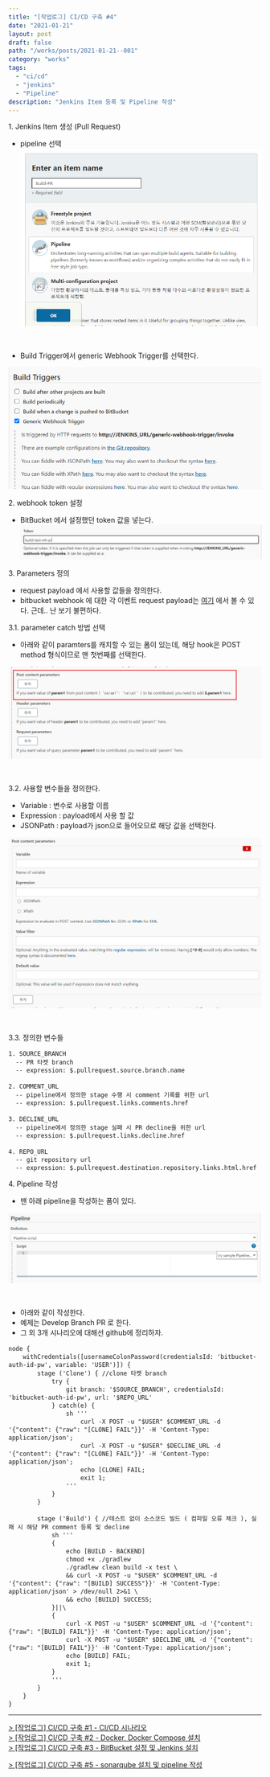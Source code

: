 ```yaml
---
title: "[작업로그] CI/CD 구축 #4"
date: "2021-01-21"
layout: post
draft: false
path: "/works/posts/2021-01-21--001"
category: "works"
tags:
  - "ci/cd"
  - "jenkins"
  - "Pipeline"
description: "Jenkins Item 등록 및 Pipeline 작성"
---
```


<span class="title__sub1">1. Jenkins Item 생성 (Pull Request)</span>
- pipeline 선택
![](./001-01.PNG)

<br>

- Build Trigger에서 generic Webhook Trigger를 선택한다.

![](./001-02.PNG)



<span class="title__sub1">2. webhook token 설정</span>
- BitBucket 에서 설정했던 token 값을 넣는다.
![](./001-06.PNG)



<span class="title__sub1">3. Parameters 정의</span>
- request payload 에서 사용할 값들을 정의한다.
- bitbucket webhook 에 대한 각 이벤트 request payload는 [여기](https://support.atlassian.com/bitbucket-cloud/docs/event-payloads/) 에서 볼 수 있다. 근데.. 난 보기 불편하다.  


<span class="title__sub2">3.1. parameter catch 방법 선택</span> 
- 아래와 같이 paramters를 캐치할 수 있는 폼이 있는데, 해당 hook은 POST method 형식이므로 맨 첫번째를 선택한다.

![](./001-03.PNG)

<br>

<span class="title__sub2">3.2. 사용할 변수들을 정의한다.</span> 
- Variable : 변수로 사용할 이름  
- Expression : payload에서 사용 할 값  
- JSONPath : payload가 json으로 들어오므로 해당 값을 선택한다.
    
![](./001-04.PNG)

<br>

<span class="title__sub2">3.3. 정의한 변수들</span> 
```  
1. SOURCE_BRANCH  
  -- PR 타켓 branch  
  -- expression: $.pullrequest.source.branch.name

2. COMMENT_URL
  -- pipeline에서 정의한 stage 수행 시 comment 기록를 위한 url  
  -- expression: $.pullrequest.links.comments.href

3. DECLINE_URL
  -- pipeline에서 정의한 stage 실패 시 PR decline을 위한 url  
  -- expression: $.pullrequest.links.decline.href

4. REPO_URL
  -- git repository url 
  -- expression: $.pullrequest.destination.repository.links.html.href
```


<span class="title__sub1">4. Pipeline 작성</span>
- 맨 아래 pipeline을 작성하는 폼이 있다.

![](./001-07.PNG)

<br>

- 아래와 같이 작성한다.
- 예제는 Develop Branch PR 로 한다.
- 그 외 3개 시나리오에 대해선 github에 정리하자.

```
node {
    withCredentials([usernameColonPassword(credentialsId: 'bitbucket-auth-id-pw', variable: 'USER')]) {
        stage ('Clone') { //clone 타켓 branch  
            try {
                git branch: '$SOURCE_BRANCH', credentialsId: 'bitbucket-auth-id-pw', url: '$REPO_URL'
            } catch(e) {
                sh '''
                    curl -X POST -u "$USER" $COMMENT_URL -d '{"content": {"raw": "[CLONE] FAIL"}}' -H 'Content-Type: application/json';
                    curl -X POST -u "$USER" $DECLINE_URL -d '{"content": {"raw": "[CLONE] FAIL"}}' -H 'Content-Type: application/json';
                    echo [CLONE] FAIL;
                    exit 1;
                '''
            }
        }
        
        stage ('Build') { //테스트 없이 소스코드 빌드 ( 컴파일 오류 체크 ), 실패 시 해당 PR comment 등록 및 decline
            sh '''
            {
                echo [BUILD - BACKEND]
                chmod +x ./gradlew
                ./gradlew clean build -x test \
                && curl -X POST -u "$USER" $COMMENT_URL -d '{"content": {"raw": "[BUILD] SUCCESS"}}' -H 'Content-Type: application/json' > /dev/null 2>&1 \
                && echo [BUILD] SUCCESS;
            }||\
            {
                curl -X POST -u "$USER" $COMMENT_URL -d '{"content": {"raw": "[BUILD] FAIL"}}' -H 'Content-Type: application/json';
                curl -X POST -u "$USER" $DECLINE_URL -d '{"content": {"raw": "[BUILD] FAIL"}}' -H 'Content-Type: application/json';
                echo [BUILD] FAIL;
                exit 1;
            }
            '''
        }
    }
}
```


---

[> [작업로그] CI/CD 구축 #1 - CI/CD 시나리오](https://eunyoung-autocrypt.github.io/devHistoryBlog/works/posts/2021-01-18--001)  
[> [작업로그] CI/CD 구축 #2 - Docker, Docker Compose 설치](https://eunyoung-autocrypt.github.io/devHistoryBlog/works/posts/2021-01-18--002)  
[> [작업로그] CI/CD 구축 #3 - BitBucket 설정 및 Jenkins 설치](https://eunyoung-autocrypt.github.io/devHistoryBlog/works/posts/2021-01-18--003)  

[> [작업로그] CI/CD 구축 #5 - sonarqube 설치 및 pipeline 작성](https://eunyoung-autocrypt.github.io/devHistoryBlog/works/posts/2021-01-23--002)  




